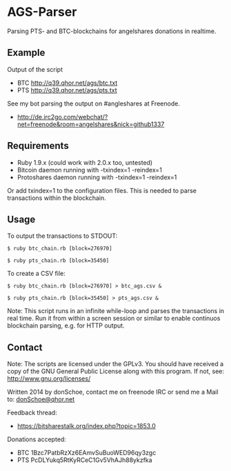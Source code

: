 AGS-Parser
==========

Parsing PTS- and BTC-blockchains for angelshares donations in realtime.


Example
-------

Output of the script

 - BTC http://q39.qhor.net/ags/btc.txt
 - PTS http://q39.qhor.net/ags/pts.txt

See my bot parsing the output on #angleshares at Freenode.

 - http://de.irc2go.com/webchat/?net=freenode&room=angelshares&nick=github1337

Requirements
------------

 - Ruby 1.9.x (could work with 2.0.x too, untested)
 - Bitcoin daemon running with -txindex=1 -reindex=1
 - Protoshares daemon running with -txindex=1 -reindex=1

Or add txindex=1 to the configuration files. This is needed to parse
transactions within the blockchain.


Usage
-----

To output the transactions to STDOUT:

`$ ruby btc_chain.rb [block=276970]`

`$ ruby pts_chain.rb [block=35450]`


To create a CSV file:

`$ ruby btc_chain.rb [block=276970] > btc_ags.csv &`

`$ ruby pts_chain.rb [block=35450] > pts_ags.csv &`


Note: This script runs in an infinite while-loop and parses the transactions
in real time. Run it from within a screen session or similar to enable continuos
blockchain parsing, e.g. for HTTP output.


Contact
-------

Note: The scripts are licensed under the GPLv3. You should have received a copy
of the GNU General Public License along with this program. If not, see:
  http://www.gnu.org/licenses/

Written 2014 by donSchoe, contact me on freenode IRC or send me a Mail to:
  donSchoe@qhor.net

Feedback thread:

 - https://bitsharestalk.org/index.php?topic=1853.0

Donations accepted:

 - BTC 1Bzc7PatbRzXz6EAmvSuBuoWED96qy3zgc
 - PTS PcDLYukq5RtKyRCeC1Gv5VhAJh88ykzfka
